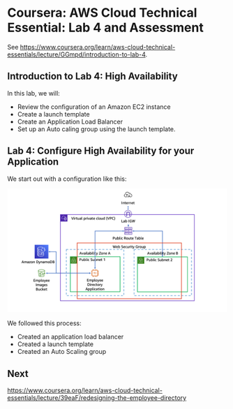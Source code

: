 # Coursera: AWS Cloud Technical Essential: Lab 4 and Assessment

See https://www.coursera.org/learn/aws-cloud-technical-essentials/lecture/GGmpd/introduction-to-lab-4.

## Introduction to Lab 4: High Availability

In this lab, we will:
* Review the configuration of an Amazon EC2 instance
* Create a launch template
* Create an Application Load Balancer
* Set up an Auto caling group using the launch template.

## Lab 4: Configure High Availability for your Application

We start out with a configuration like this:

![](image1.png)

We followed this process:

* Created an application load balancer
* Created a launch template
* Created an Auto Scaling group

## Next

https://www.coursera.org/learn/aws-cloud-technical-essentials/lecture/39eaF/redesigning-the-employee-directory
